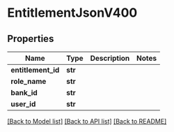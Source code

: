 # EntitlementJsonV400

## Properties
Name | Type | Description | Notes
------------ | ------------- | ------------- | -------------
**entitlement_id** | **str** |  | 
**role_name** | **str** |  | 
**bank_id** | **str** |  | 
**user_id** | **str** |  | 

[[Back to Model list]](../README.md#documentation-for-models) [[Back to API list]](../README.md#documentation-for-api-endpoints) [[Back to README]](../README.md)


